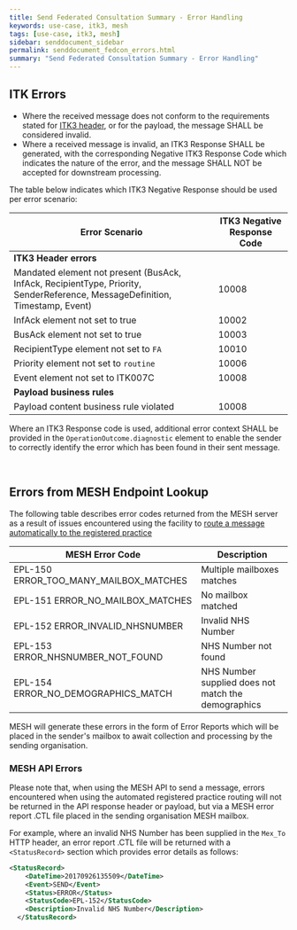 ```yaml
---
title: Send Federated Consultation Summary - Error Handling
keywords: use-case, itk3, mesh
tags: [use-case, itk3, mesh]
sidebar: senddocument_sidebar
permalink: senddocument_fedcon_errors.html
summary: "Send Federated Consultation Summary - Error Handling"
---
```




## ITK Errors ##

- Where the received message does not conform to the requirements stated for [ITK3 header](senddocument_fedcon_itk3.html), or for the payload, the message SHALL be considered invalid. 
- Where a received message is invalid, an ITK3 Response SHALL be generated, with the corresponding Negative ITK3 Response Code which indicates the nature of the error, and the message SHALL NOT be accepted for downstream processing.

The table below indicates which ITK3 Negative Response should be used per error scenario:

| Error Scenario | ITK3 Negative Response Code |
| -------------- | -----------------------------|
| **ITK3 Header errors** |  |
| Mandated element not present (BusAck, InfAck, RecipientType, Priority, SenderReference, MessageDefinition, Timestamp, Event) |	10008 |
| InfAck element not set to true | 10002 |
| BusAck element not set to true | 10003 |
| RecipientType element not set to `FA` | 10010 |
| Priority element not set to `routine`	| 10006 |
| Event element not set to ITK007C | 10008 |
| **Payload business rules** |
| Payload content business rule violated | 10008 |

Where an ITK3 Response code is used, additional error context SHALL be provided in the `OperationOutcome.diagnostic` element to enable the sender to correctly identify the error which has been found in their sent message.

 
## Errors from MESH Endpoint Lookup ##

The following table describes error codes returned from the MESH server as a result of issues encountered using the facility to [route a message automatically to the registered practice](http://localhost:4006/integration_mesh.html#message-routing-to-registered-practice)

| MESH Error Code | Description |
| --------------- | ----------- |
| EPL-150 ERROR_TOO_MANY_MAILBOX_MATCHES | Multiple mailboxes matches |
| EPL-151 ERROR_NO_MAILBOX_MATCHES | No mailbox matched |
| EPL-152 ERROR_INVALID_NHSNUMBER | Invalid NHS Number |
| EPL-153 ERROR_NHSNUMBER_NOT_FOUND | NHS Number not found |
| EPL-154 ERROR_NO_DEMOGRAPHICS_MATCH |NHS Number supplied does not match the demographics |


MESH will generate these errors in the form of Error Reports which will be placed in the sender's mailbox to await collection and processing by the sending organisation. 

### MESH API Errors ###

Please note that, when using the MESH API to send a message, errors encountered when using the automated registered practice routing will not be returned in the API response header or payload, but via a MESH error report .CTL file placed in the sending organisation MESH mailbox.

For example, where an invalid NHS Number has been supplied in the `Mex_To` HTTP header, an error report .CTL file will be returned with a `<StatusRecord>` section which provides error details as follows:

```xml
<StatusRecord>
    <DateTime>20170926135509</DateTime>
    <Event>SEND</Event>
    <Status>ERROR</Status>
    <StatusCode>EPL-152</StatusCode>
    <Description>Invalid NHS Number</Description>
  </StatusRecord>
``` 